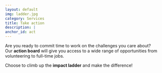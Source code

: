 ```yaml
---
layout: default
img: ladder.jpg
category: Services
title: Take action 
description: |
anchor_id: act
---
```


Are you ready to commit time to work on the challenges you care about? Our <strong>action board</strong> will give you access to a wide range of opportunities from volunteering to full-time jobs. 

Choose to climb up the <strong>impact ladder</strong> and make the difference!

